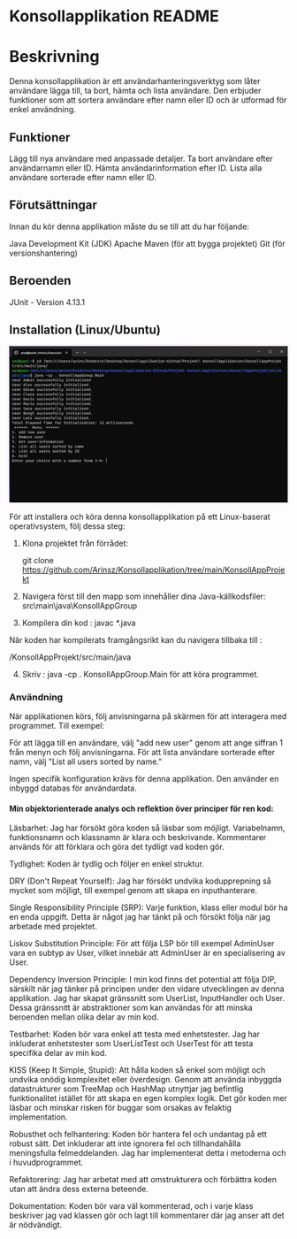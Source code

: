 # Konsollapplikation README

# Beskrivning

Denna konsollapplikation är ett användarhanteringsverktyg som låter användare lägga till, ta bort, hämta och lista
användare. Den erbjuder
funktioner som att sortera användare efter namn eller ID och är utformad för enkel användning.

## Funktioner

Lägg till nya användare med anpassade detaljer.
Ta bort användare efter användarnamn eller ID.
Hämta användarinformation efter ID.
Lista alla användare sorterade efter namn eller ID.

## Förutsättningar

Innan du kör denna applikation måste du se till att du har följande:

Java Development Kit (JDK)
Apache Maven (för att bygga projektet)
Git (för versionshantering)

## Beroenden

JUnit - Version 4.13.1

## Installation (Linux/Ubuntu)

![Skärmbild av min applikation](https://github.com/Arinsz/Konsollapplikation/raw/main/KonsollAppLinux.jpg)

För att installera och köra denna konsollapplikation på ett Linux-baserat operativsystem, följ dessa steg:

1. Klona projektet från förrådet:

   git clone https://github.com/Arinsz/Konsollapplikation/tree/main/KonsollAppProjekt


2. Navigera först till den mapp som innehåller dina Java-källkodsfiler: src\main\java\KonsollAppGroup


3. Kompilera din kod : javac *.java

När koden har kompilerats framgångsrikt kan du navigera tillbaka till :

/KonsollAppProjekt/src/main/java

4. Skriv :  java -cp . KonsollAppGroup.Main för att köra programmet.

### Användning

När applikationen körs, följ anvisningarna på skärmen för att interagera med programmet. Till exempel:

För att lägga till en användare, välj "add new user" genom att ange siffran 1 från menyn och följ anvisningarna.
För att lista användare sorterade efter namn, välj "List all users sorted by name."

Ingen specifik konfiguration krävs för denna applikation. Den använder en inbyggd databas för användardata.

#### Min objektorienterade analys och reflektion över principer för ren kod:

Läsbarhet: Jag har försökt göra koden så läsbar som möjligt. Variabelnamn, funktionsnamn och klassnamn är klara och
beskrivande. Kommentarer används för att förklara och göra det tydligt vad koden gör.

Tydlighet: Koden är tydlig och följer en enkel struktur.

DRY (Don't Repeat Yourself): Jag har försökt undvika kodupprepning så mycket som möjligt, till exempel genom att skapa
en inputhanterare.

Single Responsibility Principle (SRP): Varje funktion, klass eller modul bör ha en enda uppgift. Detta är något jag har
tänkt på och försökt följa när jag arbetade med projektet.

Liskov Substitution Principle: För att följa LSP bör till exempel AdminUser vara en subtyp av User, vilket innebär att
AdminUser är en specialisering av User.

Dependency Inversion Principle: I min kod finns det potential att följa DIP, särskilt när jag tänker på principen under
den vidare utvecklingen av denna applikation. Jag har skapat gränssnitt som UserList, InputHandler och User. Dessa
gränssnitt är abstraktioner som kan användas för att minska beroenden mellan olika delar av min kod.

Testbarhet: Koden bör vara enkel att testa med enhetstester. Jag har inkluderat enhetstester som UserListTest och
UserTest för att
testa specifika delar av min kod.

KISS (Keep It Simple, Stupid): Att hålla koden så enkel som möjligt och undvika onödig komplexitet eller överdesign.
Genom att använda inbyggda datastrukturer som TreeMap och HashMap utnyttjar jag befintlig funktionalitet istället för
att skapa en egen komplex logik. Det gör koden mer läsbar och minskar risken för buggar som orsakas av felaktig
implementation.

Robusthet och felhantering: Koden bör hantera fel och undantag på ett robust sätt. Det inkluderar att inte ignorera fel
och tillhandahålla meningsfulla felmeddelanden. Jag har implementerat detta i metoderna och i huvudprogrammet.

Refaktorering: Jag har arbetat med att omstrukturera och förbättra koden utan att ändra dess externa beteende.

Dokumentation: Koden bör vara väl kommenterad, och i varje klass beskriver jag vad klassen gör och lagt till kommentarer
där jag anser att det är nödvändigt.
